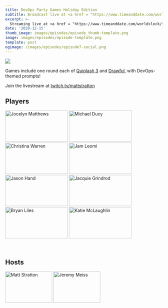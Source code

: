```yaml
---
title: DevOps Party Games Holiday Edition
subtitle: Broadcast live at <a href = "https://www.timeanddate.com/worldclock/fixedtime.html?msg=DevOps+Party+Games+Episode-7&iso=20201215T20&p1=64&ah=1" target = "_blank">Tuesday, December 15, 8 PM CT</a> 
excerpt: >-
  Streaming live at <a href = "https://www.timeanddate.com/worldclock/fixedtime.html?msg=DevOps+Party+Games+Episode-7&iso=20201215T20&p1=64&ah=1" target = "_blank">8 PM CT</a><br> on Tuesday, December 15
date: '2020-12-15'
thumb_image: images/episodes/episode_thumb-template.png
image: images/episodes/episode-template.png
template: post
ogimage: /images/episodes/episode7-social.png
---
```


<a target="_blank" href="https://calendar.google.com/event?action=TEMPLATE&amp;tmeid=MGE0NTducTFmMm50c2lva2VjNmN1NWExZzUgZHUyYXJxZGhlcjJsNGs0MTducXRsdjE4ZmNAZw&amp;tmsrc=du2arqdher2l4k417nqtlv18fc%40group.calendar.google.com"><img border="0" src="/images/add-to-calendar.png" class = "player-episode-page"></a>
<br clear = "all">

Games include one round each of [Quiplash 3](https://www.jackboxgames.com/quiplash-three/) and [Drawful](https://www.jackboxgames.com/drawful-two/), with DevOps-themed prompts!

Join the livestream at [twitch.tv/mattstratton](https://twitch.tv/mattstratton)

## Players

<a href = "https://twitter.com/bffjossy" class = "player-episode-page" target = "_blank"><img src = "/images/players/jocelyn-matthews.png" alt="Jocelyn Matthews" width="200" height="100" class = "player-episode-page"></a>
<a href = "https://twitter.com/mfdii" class = "player-episode-page" target = "_blank"><img src = "/images/players/michael-ducy.png" alt="Michael Ducy" width="200" height="100" class = "player-episode-page"></a>
<a href = "https://twitter.com/film_girl" class = "player-episode-page" target = "_blank"><img src = "/images/players/christina-warren.png" alt="Christina Warren" width="200" height="100" class = "player-episode-page"></a>
<a href = "https://twitter.com/jamfish728" class = "player-episode-page" target = "_blank"><img src = "/images/players/mystery-guest.png" alt="Jam Leomi" width="200" height="100" class = "player-episode-page"></a>
<a href = "https://twitter.com/jasonhand" class = "player-episode-page" target = "_blank"><img src = "/images/players/jason-hand.png" alt="Jason Hand" width="200" height="100" class = "player-episode-page"></a>
<a href = "https://twitter.com/devopsjacquie" class = "player-episode-page" target = "_blank"><img src = "/images/players/jacquie-grindrod.png" alt="Jacquie Grindrod" width="200" height="100" class = "player-episode-page"></a>
<a href = "https://twitter.com/bryanl" class = "player-episode-page" target = "_blank"><img src = "/images/players/bryan-liles.png" alt="Bryan Liles" width="200" height="100" class = "player-episode-page"></a>
<a href = "https://twitter.com/glasnt" class = "player-episode-page" target = "_blank"><img src = "/images/players/katie-mclaughlin.png" alt="Katie McLaughlin" width="200" height="100" class = "player-episode-page"></a>

<br clear = "all">

## Hosts
<a href = "https://twitter.com/mattstratton" class = "player-episode-page"><img src = "/images/hosts/matty.png" alt="Matt Stratton" width="150" height="100" class = "player-episode-page"></a>
<a href = "https://twitter.com/IAmJerdog" class = "player-episode-page"><img src = "/images/hosts/jeremy.png" alt="Jeremy Meiss" width="150" height="100" class = "player-episode-page"></a>

